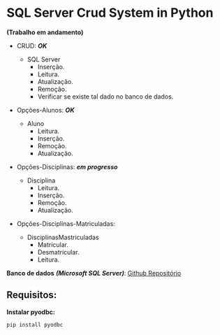 # **SQL Server Crud System in Python**

**(Trabalho em andamento)**

- CRUD: ***OK***
  - SQL Server
    - Inserção.                                       
    - Leitura.                                         
    - Atualização.                                    
    - Remoção.                                         
    - Verificar se existe tal dado no banco de dados.
  
- Opções-Alunos: ***OK***
	- Aluno
		- Leitura.
		- Inserção.  
		- Remoção.    
		- Atualização.

- Opções-Disciplinas: ***em progresso***
	- Disciplina
		- Leitura.
		- Inserção.
		- Remoção.
		- Atualização.

- Opções-Disciplinas-Matriculadas:
  - DisciplinasMastriculadas
	  - Matricular.
	  - Desmatricular.
    - Leitura.
  
  
**Banco de dados** ***(Microsoft SQL Server)***: [Github Repositório](https://github.com/LuannSP/sql-table-simple-college)

## Requisitos:

**Instalar pyodbc:**
```
pip install pyodbc
```